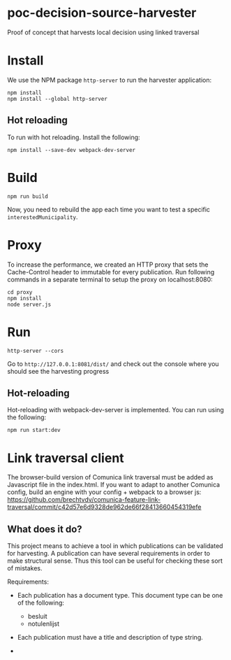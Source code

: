 # poc-decision-source-harvester
Proof of concept that harvests local decision using linked traversal

# Install

We use the NPM package `http-server` to run the harvester application:
```
npm install
npm install --global http-server
```
## Hot reloading
To run with hot reloading. Install the following:
```
npm install --save-dev webpack-dev-server
```

# Build

```
npm run build
```

Now, you need to rebuild the app each time you want to test a specific `interestedMunicipality`.

# Proxy

To increase the performance, we created an HTTP proxy that sets the Cache-Control header to immutable for every publication. Run following commands in a separate terminal to setup the proxy on localhost:8080:

```
cd proxy
npm install
node server.js
```

# Run

```
http-server --cors
```

Go to `http://127.0.0.1:8081/dist/` and check out the console where you should see the harvesting progress

## Hot-reloading
Hot-reloading with webpack-dev-server is implemented. You can run using the following:
```
npm run start:dev
```

# Link traversal client

The browser-build version of Comunica link traversal must be added as Javascript file in the index.html.
If you want to adapt to another Comunica config, build an engine with your config + webpack to a browser js:
https://github.com/brechtvdv/comunica-feature-link-traversal/commit/c42d57e6d9328de962de66f28413660454319efe

## What does it do?

This project means to achieve a tool in which publications can be validated for harvesting. A publication can have several requirements in order to make structural sense. Thus this tool can be useful for checking these sort of mistakes.

Requirements:
- Each publication has a document type. This document type can be one of the following:
  - besluit
  - notulenlijst

- Each publication must have a title and description of type string.
-
